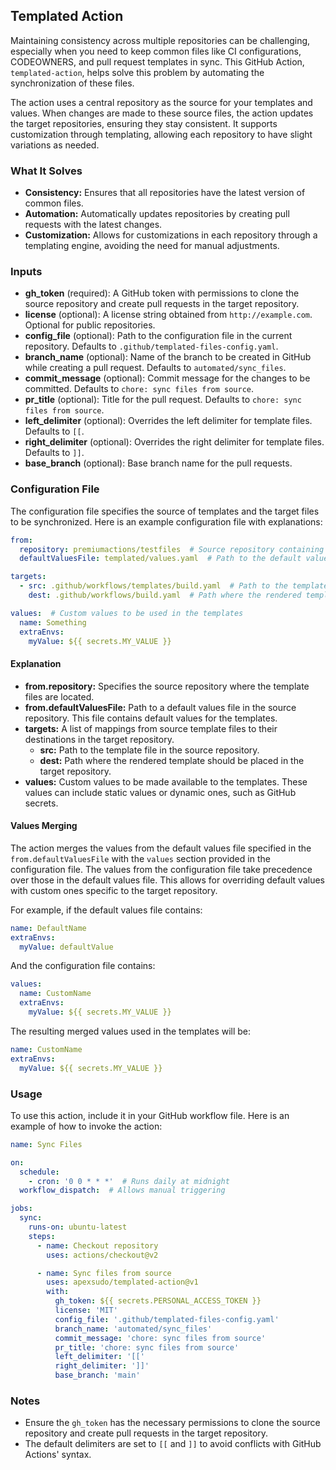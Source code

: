 ## Templated Action

Maintaining consistency across multiple repositories can be challenging, especially when you need to keep common files like CI configurations, CODEOWNERS, and pull request templates in sync. This GitHub Action, `templated-action`, helps solve this problem by automating the synchronization of these files.

The action uses a central repository as the source for your templates and values. When changes are made to these source files, the action updates the target repositories, ensuring they stay consistent. It supports customization through templating, allowing each repository to have slight variations as needed.

### What It Solves

- **Consistency:** Ensures that all repositories have the latest version of common files.
- **Automation:** Automatically updates repositories by creating pull requests with the latest changes.
- **Customization:** Allows for customizations in each repository through a templating engine, avoiding the need for manual adjustments.

### Inputs

- **gh_token** (required): A GitHub token with permissions to clone the source repository and create pull requests in the target repository.
- **license** (optional): A license string obtained from `http://example.com`. Optional for public repositories.
- **config_file** (optional): Path to the configuration file in the current repository. Defaults to `.github/templated-files-config.yaml`.
- **branch_name** (optional): Name of the branch to be created in GitHub while creating a pull request. Defaults to `automated/sync_files`.
- **commit_message** (optional): Commit message for the changes to be committed. Defaults to `chore: sync files from source`.
- **pr_title** (optional): Title for the pull request. Defaults to `chore: sync files from source`.
- **left_delimiter** (optional): Overrides the left delimiter for template files. Defaults to `[[`.
- **right_delimiter** (optional): Overrides the right delimiter for template files. Defaults to `]]`.
- **base_branch** (optional): Base branch name for the pull requests.

### Configuration File

The configuration file specifies the source of templates and the target files to be synchronized. Here is an example configuration file with explanations:

```yaml
from:
  repository: premiumactions/testfiles  # Source repository containing the templates
  defaultValuesFile: templated/values.yaml  # Path to the default values file in the source repository

targets:
  - src: .github/workflows/templates/build.yaml  # Path to the template file in the source repository
    dest: .github/workflows/build.yaml  # Path where the rendered template should be placed in the target repository

values:  # Custom values to be used in the templates
  name: Something
  extraEnvs:
    myValue: ${{ secrets.MY_VALUE }}
```

#### Explanation

- **from.repository:** Specifies the source repository where the template files are located.
- **from.defaultValuesFile:** Path to a default values file in the source repository. This file contains default values for the templates.
- **targets:** A list of mappings from source template files to their destinations in the target repository.
   - **src:** Path to the template file in the source repository.
   - **dest:** Path where the rendered template should be placed in the target repository.
- **values:** Custom values to be made available to the templates. These values can include static values or dynamic ones, such as GitHub secrets.

#### Values Merging

The action merges the values from the default values file specified in the `from.defaultValuesFile` with the `values` section provided in the configuration file. The values from the configuration file take precedence over those in the default values file. This allows for overriding default values with custom ones specific to the target repository.

For example, if the default values file contains:

```yaml
name: DefaultName
extraEnvs:
  myValue: defaultValue
```

And the configuration file contains:

```yaml
values:
  name: CustomName
  extraEnvs:
    myValue: ${{ secrets.MY_VALUE }}
```

The resulting merged values used in the templates will be:

```yaml
name: CustomName
extraEnvs:
  myValue: ${{ secrets.MY_VALUE }}
```

### Usage

To use this action, include it in your GitHub workflow file. Here is an example of how to invoke the action:

```yaml
name: Sync Files

on:
  schedule:
    - cron: '0 0 * * *'  # Runs daily at midnight
  workflow_dispatch:  # Allows manual triggering

jobs:
  sync:
    runs-on: ubuntu-latest
    steps:
      - name: Checkout repository
        uses: actions/checkout@v2

      - name: Sync files from source
        uses: apexsudo/templated-action@v1
        with:
          gh_token: ${{ secrets.PERSONAL_ACCESS_TOKEN }}
          license: 'MIT'
          config_file: '.github/templated-files-config.yaml'
          branch_name: 'automated/sync_files'
          commit_message: 'chore: sync files from source'
          pr_title: 'chore: sync files from source'
          left_delimiter: '[['
          right_delimiter: ']]'
          base_branch: 'main'
```

### Notes

- Ensure the `gh_token` has the necessary permissions to clone the source repository and create pull requests in the target repository.
- The default delimiters are set to `[[` and `]]` to avoid conflicts with GitHub Actions' syntax.
